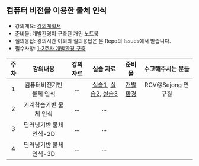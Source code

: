 
## 컴퓨터 비전을 이용한 물체 인식


- 강의개요: [강의계획서](강의계획서.md)
- 준비물: 개발환경이 구축된 개인 노트북
- 질의응답: 강의시간 이외의 질의응답은 본 Repo의 Issues에서 받습니다. 
- 필수사항: [1-2주차 개발환경 구축](1주차-개발환경구축.md)

| 주차 | 강의내용 | 강의 자료 | 실습 자료 | 준비물 | 수고해주시는 분들 | 
|:----:|:----:|:----:|:----:|:----:|:----:|
|  1 | 컴퓨터비전기반 물체 인식 |  ...    | [실습1](1주차-실습1.md), [실습2](1주차-실습2.md), [실습3](1주차-실습3.md) | [개발환경](1주차-개발환경구축.md) | RCV@Sejong 연구원  |
|  2 | 기계학습기반 물체 인식 |   ...    |  ...     |   |   |
|  3 | 딥러닝기반 물체 인식-2D |  ...     |  ...     |   |   |
|  4 | 딥러닝기반 물체 인식-3D |   ...    |  ...     |   |   |




